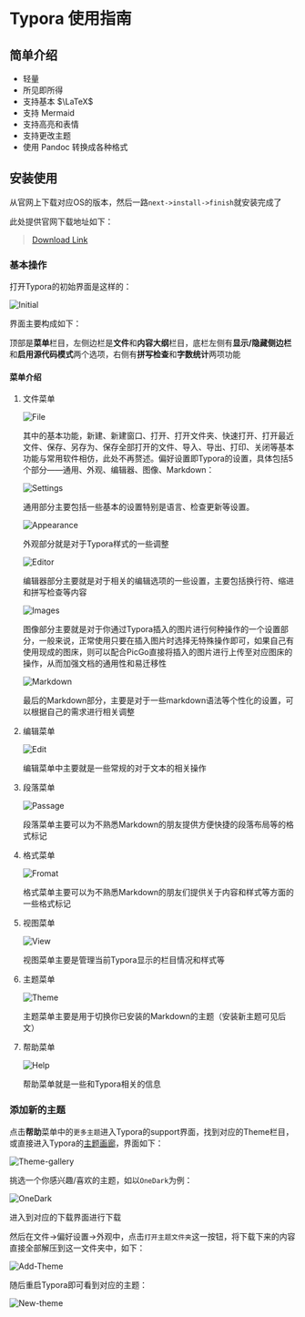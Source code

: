 # Typora 使用指南

## 简单介绍

- 轻量
- 所见即所得
- 支持基本 $\LaTeX$
- 支持 Mermaid
- 支持高亮和表情
- 支持更改主题
- 使用 Pandoc 转换成各种格式

## 安装使用

从官网上下载对应OS的版本，然后一路`next->install->finish`就安装完成了

此处提供官网下载地址如下：

> [Download Link](https://www.typora.io/#)

### 基本操作

打开Typora的初始界面是这样的：

![Initial](/assets/images/Typora_01.png)

界面主要构成如下：

顶部是**菜单**栏目，左侧边栏是**文件**和**内容大纲**栏目，底栏左侧有**显示/隐藏侧边栏**和**启用源代码模式**两个选项，右侧有**拼写检查**和**字数统计**两项功能

#### 菜单介绍

1. 文件菜单

    ![File](/assets/images/typora_02.png)

    其中的基本功能，新建、新建窗口、打开、打开文件夹、快速打开、打开最近文件、保存、另存为、保存全部打开的文件、导入、导出、打印、关闭等基本功能与常用软件相仿，此处不再赘述。偏好设置即Typora的设置，具体包括5个部分——通用、外观、编辑器、图像、Markdown：

    ![Settings](/assets/images/typora_03.png)

    通用部分主要包括一些基本的设置特别是语言、检查更新等设置。

    ![Appearance](/assets/images/typora_04.png)

    外观部分就是对于Typora样式的一些调整

    ![Editor](/assets/images/typora_05.png)

    编辑器部分主要就是对于相关的编辑选项的一些设置，主要包括换行符、缩进和拼写检查等内容

    ![Images](/assets/images/typora_06.png)

    图像部分主要就是对于你通过Typora插入的图片进行何种操作的一个设置部分，一般来说，正常使用只要在插入图片时选择无特殊操作即可，如果自己有使用现成的图床，则可以配合PicGo直接将插入的图片进行上传至对应图床的操作，从而加强文档的通用性和易迁移性

    ![Markdown](/assets/images/typora_07.png)

    最后的Markdown部分，主要是对于一些markdown语法等个性化的设置，可以根据自己的需求进行相关调整

2. 编辑菜单

    ![Edit](/assets/images/typora_08.png)

    编辑菜单中主要就是一些常规的对于文本的相关操作

3. 段落菜单

    ![Passage](/assets/images/typora_09.png)

    段落菜单主要可以为不熟悉Markdown的朋友提供方便快捷的段落布局等的格式标记

4. 格式菜单

    ![Fromat](/assets/images/typora_10.png)

    格式菜单主要可以为不熟悉Markdown的朋友们提供关于内容和样式等方面的一些格式标记

5. 视图菜单

    ![View](/assets/images/typora_11.png)

    视图菜单主要是管理当前Typora显示的栏目情况和样式等

6. 主题菜单

    ![Theme](/assets/images/typora_12.png)

    主题菜单主要是用于切换你已安装的Markdown的主题（安装新主题可见后文）

7. 帮助菜单

    ![Help](/assets/images/typora_13.png)

    帮助菜单就是一些和Typora相关的信息

### 添加新的主题

点击**帮助**菜单中的`更多主题`进入Typora的support界面，找到对应的Theme栏目，或直接进入Typora的[主题画廊](http://theme.typora.io/)，界面如下：

![Theme-gallery](/assets/images/typora_14.png)

挑选一个你感兴趣/喜欢的主题，如以`OneDark`为例：

![OneDark](/assets/images/typora_15.png)

进入到对应的下载界面进行下载

然后在文件->偏好设置->外观中，点击`打开主题文件夹`这一按钮，将下载下来的内容直接全部解压到这一文件夹中，如下：

![Add-Theme](/assets/images/typora_16.png)

随后重启Typora即可看到对应的主题：

![New-theme](/assets/images/typora_17.png)
